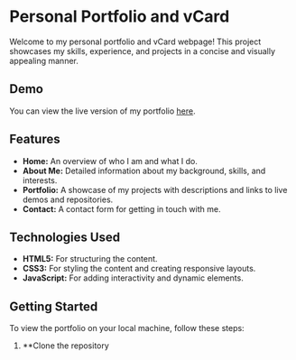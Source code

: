 # Personal Portfolio and vCard

Welcome to my personal portfolio and vCard webpage! This project showcases my skills, experience, and projects in a concise and visually appealing manner.

## Demo

You can view the live version of my portfolio [here](https://anshu31s.github.io/personal-portfolio/).

## Features

- **Home:** An overview of who I am and what I do.
- **About Me:** Detailed information about my background, skills, and interests.
- **Portfolio:** A showcase of my projects with descriptions and links to live demos and repositories.
- **Contact:** A contact form for getting in touch with me.

## Technologies Used

- **HTML5:** For structuring the content.
- **CSS3:** For styling the content and creating responsive layouts.
- **JavaScript:** For adding interactivity and dynamic elements.

## Getting Started

To view the portfolio on your local machine, follow these steps:

1. **Clone the repository
